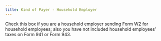 ```yaml
---
title: Kind of Payer - Household Employer
---
```



Check this box if you are a household employer sending Form W2 for household  employees; also you have not included household employees’ taxes on Form  941 or Form 943.
